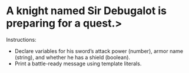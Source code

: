 <h1> A knight named Sir Debugalot is preparing for a quest.></h1>
Instructions: 

* Declare variables for his sword’s attack power (number), armor name (string), and whether he has a shield (boolean).
* Print a battle-ready message using template literals.
